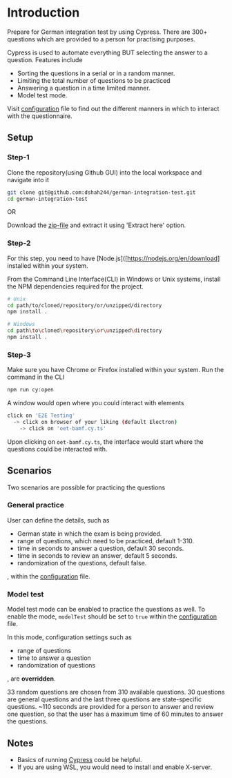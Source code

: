 # Introduction

Prepare for German integration test by using Cypress.
There are 300+ questions which are provided to a person for practising purposes.

Cypress is used to automate everything BUT selecting the answer to a question. Features include

- Sorting the questions in a serial or in a random manner.
- Limiting the total number of questions to be practiced
- Answering a question in a time limited manner.
- Model test mode.

Visit [configuration](./cypress.env.json) file to find out the different manners in which to interact with the questionnaire.

## Setup

### Step-1

Clone the repository(using Github GUI) into the local workspace and navigate into it

```bash
git clone git@github.com:dshah244/german-integration-test.git
cd german-integration-test
```

OR

Download the [zip-file](https://github.com/dshah244/german-integration-test/archive/refs/heads/main.zip) and extract it using 'Extract here' option.

### Step-2

For this step, you need to have [Node.js]([https://nodejs.org/en/download] installed within your system.

From the Command Line Interface(CLI) in Windows or Unix systems, install the NPM dependencies required for the project.

```bash
# Unix
cd path/to/cloned/repository/or/unzipped/directory
npm install .

# Windows
cd path\to\cloned\repository\or\unzipped\directory
npm install .
```

### Step-3

Make sure you have Chrome or Firefox installed within your system. Run the command in the CLI

```bash
npm run cy:open
```

A window would open where you could interact with elements

```bash
click on 'E2E Testing'
  -> click on browser of your liking (default Electron)
    -> click on 'oet-bamf.cy.ts'
```

Upon clicking on `oet-bamf.cy.ts`, the interface would start where the questions could be interacted with.

## Scenarios

Two scenarios are possible for practicing the questions

### General practice

User can define the details, such as

- German state in which the exam is being provided.
- range of questions, which need to be practiced, default 1-310.
- time in seconds to answer a question, default 30 seconds.
- time in seconds to review an answer, default 5 seconds.
- randomization of the questions, default false.

, within the [configuration](./cypress.env.json) file.

### Model test

Model test mode can be enabled to practice the questions as well.
To enable the mode, `modelTest` should be set to `true` within the [configuration](./cypress.env.json) file.

In this mode, configuration settings such as

- range of questions
- time to answer a question
- randomization of questions

, are **overridden**.

33 random questions are chosen from 310 available questions. 30 questions are general questions and the last three questions are state-specific questions.
~110 seconds are provided for a person to answer and review one question, so that the user has a maximum time of 60 minutes to answer the questions.

## Notes

- Basics of running [Cypress](https://docs.cypress.io/guides/getting-started/opening-the-app) could be helpful.
- If you are using WSL, you would need to install and enable X-server.
